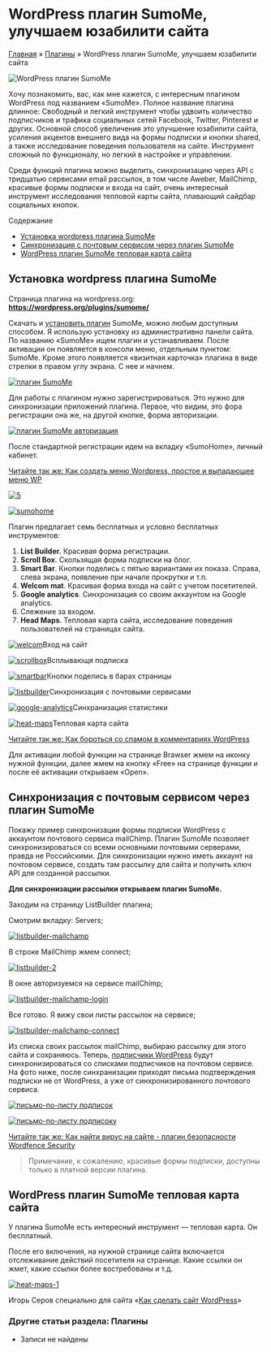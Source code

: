 # WordPress плагин SumoMe, улучшаем юзабилити сайта

[Главная](https://www.wordpress-abc.ru/) » [Плагины](https://www.wordpress-abc.ru/plaginy) » WordPress плагин SumoMe, улучшаем юзабилити сайта

![WordPress плагин SumoMe](https://www.wordpress-abc.ru/wp-content/uploads/2016/02/plagin.jpg)

Xочу познакомить, вас, как мне кажется, с  интересным плагином WordPress под названием «SumoMe». Полное название плагина длинное: Свободный и легкий инструмент чтобы удвоить количество подписчиков и трафика социальных сетей Facebook, Twitter, Pinterest и других. Основной способ увеличения это улучшение юзабилити сайта, усиления акцентов внешнего вида на формы подписки и кнопки shared, а также исследование поведения пользователя на сайте. Инструмент сложный по функционалу, но легкий в настройке и управлении.

Среди функций плагина можно выделить, синхронизацию через API с тридцатью сервисами email рассылок, в том числе Aweber, MailChimp, красивые  формы подписки и входа на сайт, очень интересный инструмент исследования тепловой карты сайта, плавающий сайдбар социальных кнопок.

Содержание

- [Установка wordpress плагина SumoMe](https://www.wordpress-abc.ru/plaginy/wordpress-plagin-sumome.html#_wordpress_SumoMe)
- [Синхронизация с почтовым сервисом через плагин SumoMe](https://www.wordpress-abc.ru/plaginy/wordpress-plagin-sumome.html#___SumoMe)
- [WordPress плагин SumoMe тепловая карта сайта](https://www.wordpress-abc.ru/plaginy/wordpress-plagin-sumome.html#WordPress_SumoMe)

## Установка wordpress плагина SumoMe

Страница плагина на wordpress.org: **https://wordpress.org/plugins/sumome/**

Скачать и [установить плагин](https://www.wordpress-abc.ru/plaginy/ustanovka-plagina-na-wordpress.html) SumoMe, можно любым доступным способом. Я использую установку из административно панели сайта. По названию «SumoMe» ищем плагин и устанавливаем. После активации он появляется в консоли меню, отдельным пунктом: SumoMe. Кроме этого появляется «визитная карточка» плагина в виде стрелки в правом углу экрана. С нее и начнем.

[![плагин SumoMe](https://www.wordpress-abc.ru/wp-content/uploads/2016/02/3.jpg)](https://www.wordpress-abc.ru/wp-content/uploads/2016/02/3.jpg)

Для работы с плагином нужно зарегистрироваться. Это нужно для синхронизации приложений плагина. Первое, что видим, это фора регистрации она же, на другой кнопке, форма авторизации.

[![плагин SumoMe авторизация](https://www.wordpress-abc.ru/wp-content/uploads/2016/02/4.jpg)](https://www.wordpress-abc.ru/wp-content/uploads/2016/02/4.jpg)

После стандартной регистрации идем на вкладку «SumoHome», личный кабинет.

[Читайте так же:  Как создать меню Wordpress, простое и выпадающее меню WP](https://www.wordpress-abc.ru/administrirovanie/kak-sozdat-menyu-wordpress-prostoe-i-vypadayushhee-menyu-wp.html)

[![5](https://www.wordpress-abc.ru/wp-content/uploads/2016/02/5.jpg)](https://www.wordpress-abc.ru/wp-content/uploads/2016/02/5.jpg)

[![sumohome](https://www.wordpress-abc.ru/wp-content/uploads/2016/02/sumohome.jpg)](https://www.wordpress-abc.ru/wp-content/uploads/2016/02/sumohome.jpg)

Плагин предлагает семь бесплатных и условно бесплатных инструментов:

1. **List Builder.** Красивая форма регистрации.
2. **Scroll Box**. Скользящая форма подписки на блог.
3. **Smart Bar**. Кнопки поделись с пятью вариантами их показа. Справа, слева экрана, появление при начале прокрутки и т.п.
4. **Welcom mat**. Красивая форма входа на сайт с учетом посетителей.
5. **Google analytics**. Синхронизация со своим аккаунтом на Google analytics.
6. Слежение за входом.
7. **Head Maps**. Тепловая карта сайта, исследование поведения пользователей на страницах сайта.

[![welcom](https://www.wordpress-abc.ru/wp-content/uploads/2016/02/welcom.jpg)](https://www.wordpress-abc.ru/wp-content/uploads/2016/02/welcom.jpg)Вход на сайт

[![scrollbox](https://www.wordpress-abc.ru/wp-content/uploads/2016/02/scrollbox.jpg)](https://www.wordpress-abc.ru/wp-content/uploads/2016/02/scrollbox.jpg)Всплывающя подписка

[![smartbar](https://www.wordpress-abc.ru/wp-content/uploads/2016/02/smartbar.jpg)](https://www.wordpress-abc.ru/wp-content/uploads/2016/02/smartbar.jpg)Кнопки поделись в барах страницы

[![listbuilder](https://www.wordpress-abc.ru/wp-content/uploads/2016/02/listbuilder.jpg)](https://www.wordpress-abc.ru/wp-content/uploads/2016/02/listbuilder.jpg)Синхронизация с почтовыми сервисами

[![google-analytics](https://www.wordpress-abc.ru/wp-content/uploads/2016/02/google-analytics.jpg)](https://www.wordpress-abc.ru/wp-content/uploads/2016/02/google-analytics.jpg)Синхранизация статистики

[![heat-maps](https://www.wordpress-abc.ru/wp-content/uploads/2016/02/heat-maps.jpg)](https://www.wordpress-abc.ru/wp-content/uploads/2016/02/heat-maps.jpg)Тепловая карта сайта

[Читайте так же:  Как бороться со спамом в комментариях WordPress](https://www.wordpress-abc.ru/plaginy/kak-borotsya-so-spamom-v-kommentariyah-wordpress.html)

Для активации любой функции на странице Brawser  жмем на иконку нужной функции, далее жмем на кнопку «Free» на странице функции и после её активации открываем «Open».

## Синхронизация с почтовым сервисом через плагин SumoMe

Покажу пример синхронизации формы подписки WordPress с аккаунтом почтового сервиса mailChimp. Плагин SumoMe позволяет синхронизироваться со всеми основными почтовыми серверами, правда не Российскими. Для синхронизации нужно иметь аккаунт на почтовом сервисе, создать там рассылку для сайта и получить ключ API для созданной рассылки.

**Для синхронизации рассылки открываем плагин SumoMe.**

Заходим на страницу ListBuilder плагина;

Смотрим вкладку: Servers;

[![listbuilder-mailchamp](https://www.wordpress-abc.ru/wp-content/uploads/2016/02/listbuilder-mailchamp.jpg)](https://www.wordpress-abc.ru/wp-content/uploads/2016/02/listbuilder-mailchamp.jpg)

В строке MailChimp жмем connect;

[![listbuilder-2](https://www.wordpress-abc.ru/wp-content/uploads/2016/02/listbuilder-2.jpg)](https://www.wordpress-abc.ru/wp-content/uploads/2016/02/listbuilder-2.jpg)

В окне авторизуемся на сервисе mailChimp;

[![listbuilder-mailchamp-login](https://www.wordpress-abc.ru/wp-content/uploads/2016/02/listbuilder-mailchamp-login.jpg)](https://www.wordpress-abc.ru/wp-content/uploads/2016/02/listbuilder-mailchamp-login.jpg)

Все готово. Я вижу свои листы рассылок на сервисе;

[![listbuilder-mailchamp-connect](https://www.wordpress-abc.ru/wp-content/uploads/2016/02/listbuilder-mailchamp-connect.jpg)](https://www.wordpress-abc.ru/wp-content/uploads/2016/02/listbuilder-mailchamp-connect.jpg)

Из списка своих рассылок mailChimp, выбираю рассылку для этого сайта и сохраняюсь. Теперь, [подписчики WordPress](https://www.wordpress-abc.ru/uroki-wordpress/kak-vstavit-formu-podpiski-vo-vse-zapisi-wordpress.html) будут синхронизироваться со списками подписчиков на почтовом сервисе. На фото ниже, после синхранизации приходят письма подтверждения подписки не от WordPress, а уже от синхронизированного почтового сервиса.

[![письмо-по-листу подписок](https://www.wordpress-abc.ru/wp-content/uploads/2016/02/pismo-po-listu-podpisok.jpg)](https://www.wordpress-abc.ru/wp-content/uploads/2016/02/pismo-po-listu-podpisok.jpg)

[![письмо-по-листу подписоку](https://www.wordpress-abc.ru/wp-content/uploads/2016/02/pismo-po-listu-podpisoku.jpg)](https://www.wordpress-abc.ru/wp-content/uploads/2016/02/pismo-po-listu-podpisoku.jpg)

[Читайте так же:  Как найти вирус на сайте - плагин безопасности Wordfence Security](https://www.wordpress-abc.ru/plaginy/kak-nayti-virus-na-sayte-plagin-bezopasnosti-wordfence-security.html)

> Примечание, к сожалению, красивые формы подписки, доступны только в платной версии плагина.

## WordPress плагин SumoMe тепловая карта сайта

У плагина SumoMe есть интересный инструмент — тепловая карта. Он бесплатный.

После его включения, на нужной странице сайта включается отслеживание действий посетителя на странице. Какие ссылки он жмет, какие ссылки более востребованы и т.д.

[![heat-maps-1](https://www.wordpress-abc.ru/wp-content/uploads/2016/02/heat-maps-1.jpg)](https://www.wordpress-abc.ru/wp-content/uploads/2016/02/heat-maps-1.jpg)

Игорь Серов специально для сайта «[Как сделать сайт WordPress](https://www.wordpress-abc.ru/)»

### Другие статьи раздела: Плагины

- Записи не найдены